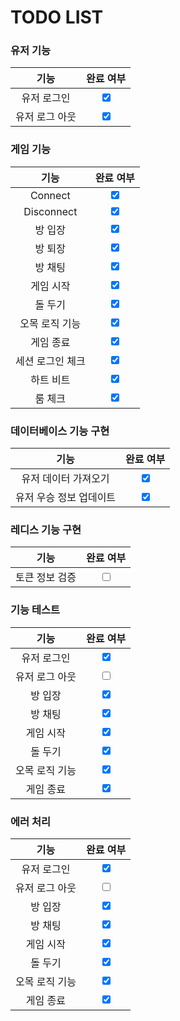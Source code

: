 # TODO LIST

### 유저 기능
|    **기능**    |          **완료 여부**          |
| :------------: | :-----------------------------: |
|  유저 로그인   | <input type="checkbox" checked> |
| 유저 로그 아웃 | <input type="checkbox" checked> |

### 게임 기능
|     **기능**     |          **완료 여부**          |
| :--------------: | :-----------------------------: |
|     Connect      | <input type="checkbox" checked> |
|    Disconnect    | <input type="checkbox" checked> |
|     방 입장      | <input type="checkbox" checked> |
|     방 퇴장      | <input type="checkbox" checked> |
|     방 채팅      | <input type="checkbox" checked> |
|    게임 시작     | <input type="checkbox" checked> |
|     돌 두기      | <input type="checkbox" checked> |
|  오목 로직 기능  | <input type="checkbox" checked> |
|    게임 종료     | <input type="checkbox" checked> |
| 세션 로그인 체크 | <input type="checkbox" checked> |
|    하트 비트     | <input type="checkbox" checked> |
|     룸 체크      | <input type="checkbox" checked> |

### 데이터베이스 기능 구현
|        **기능**         |          **완료 여부**          |
| :---------------------: | :-----------------------------: |
|  유저 데이터 가져오기   | <input type="checkbox" checked> |
| 유저 우승 정보 업데이트 | <input type="checkbox" checked> |

### 레디스 기능 구현
|    **기능**    |      **완료 여부**       |
| :------------: | :----------------------: |
| 토큰 정보 검증 | <input type="checkbox" > |

### 기능 테스트 
|    **기능**    |          **완료 여부**          |
| :------------: | :-----------------------------: |
|  유저 로그인   | <input type="checkbox" checked> |
| 유저 로그 아웃 |    <input type="checkbox" >     |
|    방 입장     | <input type="checkbox" checked> |
|    방 채팅     | <input type="checkbox" checked> |
|   게임 시작    | <input type="checkbox" checked> |
|    돌 두기     | <input type="checkbox" checked> |
| 오목 로직 기능 | <input type="checkbox" checked> |
|   게임 종료    | <input type="checkbox" checked> |


### 에러 처리
|    **기능**    |          **완료 여부**          |
| :------------: | :-----------------------------: |
|  유저 로그인   | <input type="checkbox" checked> |
| 유저 로그 아웃 |     <input type="checkbox">     |
|    방 입장     | <input type="checkbox" checked> |
|    방 채팅     | <input type="checkbox" checked> |
|   게임 시작    | <input type="checkbox" checked> |
|    돌 두기     | <input type="checkbox" checked> |
| 오목 로직 기능 | <input type="checkbox" checked> |
|   게임 종료    | <input type="checkbox" checked> |



